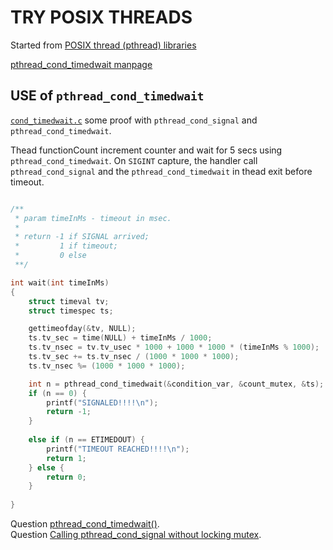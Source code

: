 # TRY POSIX THREADS

Started from [POSIX thread (pthread) libraries](http://www.yolinux.com/TUTORIALS/LinuxTutorialPosixThreads.html)  

[pthread_cond_timedwait manpage](http://man.yolinux.com/cgi-bin/man2html?cgi_command=pthread_cond_timedwait)

## USE of `pthread_cond_timedwait`

[`cond_timedwait.c`](cond_timedwait.c) some proof with `pthread_cond_signal` and `pthread_cond_timedwait`.

Thead functionCount increment counter and wait for 5 secs using `pthread_cond_timedwait`. 
On `SIGINT` capture, the handler call `pthread_cond_signal` and the `pthread_cond_timedwait` in thead exit before timeout.

```c

/**
 * param timeInMs - timeout in msec. 
 * 
 * return -1 if SIGNAL arrived;
 *         1 if timeout;
 *         0 else
 **/

int wait(int timeInMs)
{
    struct timeval tv;
    struct timespec ts;

    gettimeofday(&tv, NULL);
    ts.tv_sec = time(NULL) + timeInMs / 1000;
    ts.tv_nsec = tv.tv_usec * 1000 + 1000 * 1000 * (timeInMs % 1000);
    ts.tv_sec += ts.tv_nsec / (1000 * 1000 * 1000);
    ts.tv_nsec %= (1000 * 1000 * 1000);

    int n = pthread_cond_timedwait(&condition_var, &count_mutex, &ts);
    if (n == 0) {
        printf("SIGNALED!!!!\n");
        return -1;
    }
        
    else if (n == ETIMEDOUT) {
        printf("TIMEOUT REACHED!!!!\n");
        return 1;
    } else {
        return 0;
    }
        
}

```

Question [pthread_cond_timedwait()](https://stackoverflow.com/questions/1486833/pthread-cond-timedwait).  
Question [Calling pthread_cond_signal without locking mutex](https://stackoverflow.com/questions/4544234/calling-pthread-cond-signal-without-locking-mutex).








